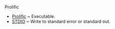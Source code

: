 Prolific

 * [Prolific](./root/) ~ Executable.
 * [STDIO](./stdio/) ~ Write to standard error or standard out.
